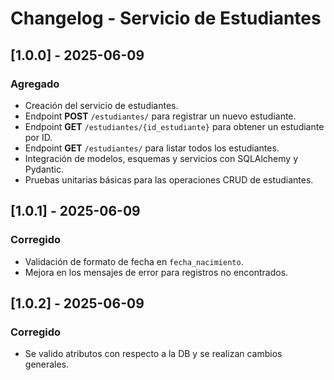 # Changelog - Servicio de Estudiantes

## [1.0.0] - 2025-06-09
### Agregado
- Creación del servicio de estudiantes.
- Endpoint **POST** `/estudiantes/` para registrar un nuevo estudiante.
- Endpoint **GET** `/estudiantes/{id_estudiante}` para obtener un estudiante por ID.
- Endpoint **GET** `/estudiantes/` para listar todos los estudiantes.
- Integración de modelos, esquemas y servicios con SQLAlchemy y Pydantic.
- Pruebas unitarias básicas para las operaciones CRUD de estudiantes.

## [1.0.1] - 2025-06-09
### Corregido
- Validación de formato de fecha en `fecha_nacimiento`.
- Mejora en los mensajes de error para registros no encontrados.

## [1.0.2] - 2025-06-09
### Corregido
- Se valido atributos con respecto a la DB y se realizan cambios generales.